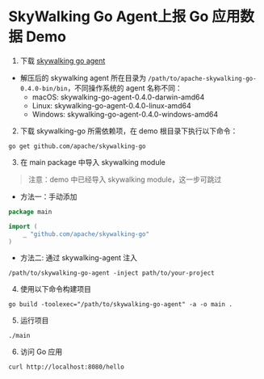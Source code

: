 # SkyWalking Go Agent上报 Go 应用数据 Demo

1. 下载 [skywalking go agent](https://www.apache.org/dyn/closer.cgi/skywalking/go/0.4.0/apache-skywalking-go-0.4.0-bin.tgz)
* 解压后的 skywalking agent 所在目录为 `/path/to/apache-skywalking-go-0.4.0-bin/bin`，不同操作系统的 agent 名称不同：
  * macOS: skywalking-go-agent-0.4.0-darwin-amd64
  * Linux: skywalking-go-agent-0.4.0-linux-amd64
  * Windows: skywalking-go-agent-0.4.0-windows-amd64

2. 下载 skywalking-go 所需依赖项，在 demo 根目录下执行以下命令：
```
go get github.com/apache/skywalking-go
```

3. 在 main package 中导入 skywalking module
> 注意：demo 中已经导入 skywalking module，这一步可跳过

* 方法一：手动添加
```go
package main

import (
	_ "github.com/apache/skywalking-go"
)
```

* 方法二: 通过 skywalking-agent 注入
```
/path/to/skywalking-go-agent -inject path/to/your-project
```
  

4. 使用以下命令构建项目
```
go build -toolexec="/path/to/skywalking-go-agent" -a -o main .
```

5. 运行项目
```
./main
```

6. 访问 Go 应用
```
curl http://localhost:8080/hello
```